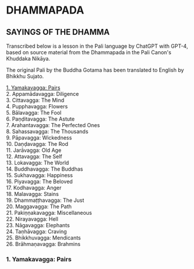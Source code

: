 # DHAMMAPADA
## SAYINGS OF THE DHAMMA

Transcribed below is a lesson in the Pali language by ChatGPT with GPT-4, based on source material from the Dhammapada in the Pali Canon's Khuddaka Nikāya.

The original Pali by the Buddha Gotama has been translated to English by Bhikkhu Sujato.  


[1. Yamakavagga: Pairs](#1-yamakavagga-pairs)  
2. Appamādavagga: Diligence  
3. Cittavagga: The Mind  
4. Pupphavagga: Flowers  
5. Bālavagga: The Fool  
6. Paṇḍitavagga: The Astute  
7. Arahantavagga: The Perfected Ones  
8. Sahassavagga: The Thousands  
9. Pāpavagga: Wickedness  
10. Daṇḍavagga: The Rod  
11. Jarāvagga: Old Age  
12. Attavagga: The Self  
13. Lokavagga: The World  
14. Buddhavagga: The Buddhas  
15. Sukhavagga: Happiness  
16. Piyavagga: The Beloved  
17. Kodhavagga: Anger  
18. Malavagga: Stains  
19. Dhammaṭṭhavagga: The Just  
20. Maggavagga: The Path  
21. Pakiṇṇakavagga: Miscellaneous  
22. Nirayavagga: Hell  
23. Nāgavagga: Elephants  
24. Taṇhāvagga: Craving  
25. Bhikkhuvagga: Mendicants  
26. Brāhmaṇavagga: Brahmins  

### 1. Yamakavagga: Pairs
